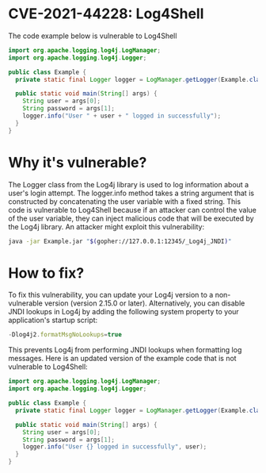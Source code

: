# CVE-2021-44228: Log4Shell

The code example below is vulnerable to Log4Shell

```java
import org.apache.logging.log4j.LogManager;
import org.apache.logging.log4j.Logger;

public class Example {
  private static final Logger logger = LogManager.getLogger(Example.class);

  public static void main(String[] args) {
    String user = args[0];
    String password = args[1];
    logger.info("User " + user + " logged in successfully");
  }
}
```

# Why it's vulnerable?

The Logger class from the Log4j library is used to log information about a user's login attempt. The logger.info method takes a string argument that is constructed by concatenating the user variable with a fixed string. This code is vulnerable to Log4Shell because if an attacker can control the value of the user variable, they can inject malicious code that will be executed by the Log4j library. An attacker might exploit this vulnerability:

```bash 
java -jar Example.jar "$(gopher://127.0.0.1:12345/_Log4j_JNDI)"
```

# How to fix?

To fix this vulnerability, you can update your Log4j version to a non-vulnerable version (version 2.15.0 or later). Alternatively, you can disable JNDI lookups in Log4j by adding the following system property to your application's startup script: 

```js 
-Dlog4j2.formatMsgNoLookups=true
``` 

This prevents Log4j from performing JNDI lookups when formatting log messages. Here is an updated version of the example code that is not vulnerable to Log4Shell:

```java
import org.apache.logging.log4j.LogManager;
import org.apache.logging.log4j.Logger;

public class Example {
  private static final Logger logger = LogManager.getLogger(Example.class);

  public static void main(String[] args) {
    String user = args[0];
    String password = args[1];
    logger.info("User {} logged in successfully", user);
  }
}
```
